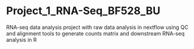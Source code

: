 # Project_1_RNA-Seq_BF528_BU
RNA-seq data analysis project with raw data analysis in nextflow using QC and alignment tools to generate counts matrix and downstream RNA-seq analysis in R 
